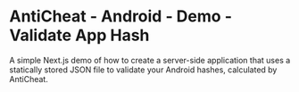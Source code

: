 # AntiCheat - Android - Demo - Validate App Hash
A simple Next.js demo of how to create a server-side application that uses a statically stored JSON file to validate your Android hashes, calculated by AntiCheat.

